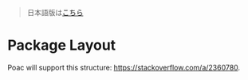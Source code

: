 > 日本語版は[こちら](https://doc.poac.pm/ja/guide/package-layout.html)

# Package Layout

Poac will support this structure: https://stackoverflow.com/a/2360780.
